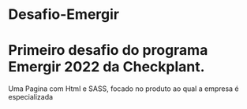 # Desafio-Emergir

# Primeiro desafio do programa Emergir 2022 da Checkplant.

Uma Pagina com Html e SASS, focado no produto ao qual a empresa é especializada
